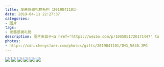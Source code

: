 ```yaml
---
title: 发酱感谢礼物系列（2019041101）
date: 2019-04-11 22:27:37
categories:
- 图片
tags:
- 发酱感谢礼物
description: 图片来自于<a href="https://weibo.com/p/1005051720171447" target="_blank">quanmmmmm</a><br/> 谢谢刘77小凡和shimada～，T恤细节很丰富呀，整体拍的时候因为运输的关系有点皱，磨了皮之后就好多了～～”
photos: 
- https://cdn.chenyifaer.com/photos/gifts/2019041101/IMG_5840.JPG
---
```


![](https://cdn.chenyifaer.com/photos/gifts/2019041101/IMG_5841.JPG)
![](https://cdn.chenyifaer.com/photos/gifts/2019041101/IMG_5842.JPG)
![](https://cdn.chenyifaer.com/photos/gifts/2019041101/IMG_5843.JPG)
![](https://cdn.chenyifaer.com/photos/gifts/2019041101/IMG_5844.JPG)
![](https://cdn.chenyifaer.com/photos/gifts/2019041101/IMG_5845.JPG)
![](https://cdn.chenyifaer.com/photos/gifts/2019041101/IMG_5846.JPG)
